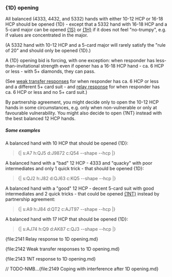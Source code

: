 ### <a name="1D_opening"> {1D} opening

All balanced (4333, 4432, and 5332) hands with either 10-12 HCP or 16-18 HCP should be opened {1D} - except that a 5332 hand with 16-18 HCP and a 5-card major can be opened [{1S}](#1S_opening) or [{1H}](#1H_opening) if it does not feel "no-trumpy", e.g. if values are concentrated in the major.

(A 5332 hand with 10-12 HCP and a 5-card major will rarely satisfy the "rule of 20" and should only be opened {1D}.)

A {1D} opening bid is forcing, with one exception: when responder has less-than-invitational strength even if opener has a 16-18 HCP hand - ca. 6 HCP or less - with 5+ diamonds, they can pass.

(See [weak transfer responses](#Weak_transfer_responses_to_1D_opening) for when responder has ca. 6 HCP or less and a different 5+ card suit - and [relay response](#Relay_response_to_1D_opening) for when responder has ca. 6 HCP or less and no 5+ card suit.)

By partnership agreement, you might decide only to open the 10-12 HCP hands in some circumstances, e.g. only when non-vulnerable or only at favourable vulnerability. You might also decide to open {1NT} instead with the best balanced 12 HCP hands.

##### Some examples

A balanced hand with 10 HCP that should be opened {1D}:

> {| s:A7 h:QJ5 d:J9872 c:Q54 --shape --hcp |}

A balanced hand with a "bad" 12 HCP - 4333 and "quacky" with poor intermediates and only 1 quick trick - that should be opened {1D}:

> {| s:QJ2 h:J82 d:QJ63 c:KQ5 --shape --hcp |}

A balanced hand with a "good" 12 HCP - decent 5-card suit with good intermediates and 2 quick tricks  - that could be opened [{1NT}](#1NT_opening) instead by partnership agreement:

> {| s:A9 h:J84 d:QT2 c:AJT97 --shape --hcp |}

A balanced hand with 17 HCP that should be opened {1D}:

> {| s:AJ74 h:Q9 d:AK87 c:QJ3 --shape --hcp |}

{file:2141 Relay response to 1D opening.md}

{file:2142 Weak transfer responses to 1D opening.md}

{file:2143 1NT response to 1D opening.md}

// TODO-NMB...{file:2149 Coping with interference after 1D opening.md}
